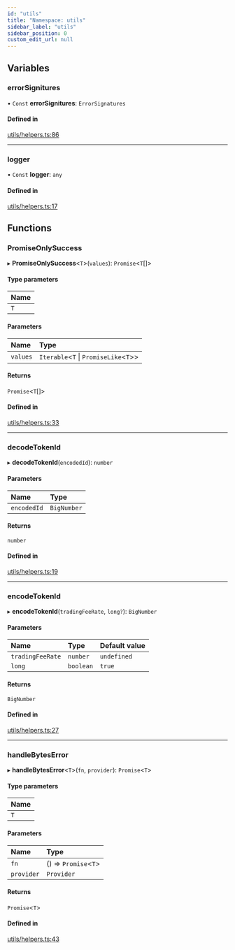 ```yaml
---
id: "utils"
title: "Namespace: utils"
sidebar_label: "utils"
sidebar_position: 0
custom_edit_url: null
---
```


## Variables

### errorSignitures

• `Const` **errorSignitures**: `ErrorSignatures`

#### Defined in

[utils/helpers.ts:86](https://github.com/chromatic-protocol/sdk/blob/d787d1e/packages/sdk-ethers-v5/src/utils/helpers.ts#L86)

___

### logger

• `Const` **logger**: `any`

#### Defined in

[utils/helpers.ts:17](https://github.com/chromatic-protocol/sdk/blob/d787d1e/packages/sdk-ethers-v5/src/utils/helpers.ts#L17)

## Functions

### PromiseOnlySuccess

▸ **PromiseOnlySuccess**<`T`\>(`values`): `Promise`<`T`[]\>

#### Type parameters

| Name |
| :------ |
| `T` |

#### Parameters

| Name | Type |
| :------ | :------ |
| `values` | `Iterable`<`T` \| `PromiseLike`<`T`\>\> |

#### Returns

`Promise`<`T`[]\>

#### Defined in

[utils/helpers.ts:33](https://github.com/chromatic-protocol/sdk/blob/d787d1e/packages/sdk-ethers-v5/src/utils/helpers.ts#L33)

___

### decodeTokenId

▸ **decodeTokenId**(`encodedId`): `number`

#### Parameters

| Name | Type |
| :------ | :------ |
| `encodedId` | `BigNumber` |

#### Returns

`number`

#### Defined in

[utils/helpers.ts:19](https://github.com/chromatic-protocol/sdk/blob/d787d1e/packages/sdk-ethers-v5/src/utils/helpers.ts#L19)

___

### encodeTokenId

▸ **encodeTokenId**(`tradingFeeRate`, `long?`): `BigNumber`

#### Parameters

| Name | Type | Default value |
| :------ | :------ | :------ |
| `tradingFeeRate` | `number` | `undefined` |
| `long` | `boolean` | `true` |

#### Returns

`BigNumber`

#### Defined in

[utils/helpers.ts:27](https://github.com/chromatic-protocol/sdk/blob/d787d1e/packages/sdk-ethers-v5/src/utils/helpers.ts#L27)

___

### handleBytesError

▸ **handleBytesError**<`T`\>(`fn`, `provider`): `Promise`<`T`\>

#### Type parameters

| Name |
| :------ |
| `T` |

#### Parameters

| Name | Type |
| :------ | :------ |
| `fn` | () => `Promise`<`T`\> |
| `provider` | `Provider` |

#### Returns

`Promise`<`T`\>

#### Defined in

[utils/helpers.ts:43](https://github.com/chromatic-protocol/sdk/blob/d787d1e/packages/sdk-ethers-v5/src/utils/helpers.ts#L43)
